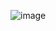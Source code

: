 ![image](https://github.com/Nur-Adnan/Calorie-Counter-Js/assets/56475820/8595bfc4-e46d-44d3-8284-72ff67c9f97f)

